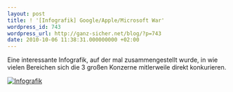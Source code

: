 ```yaml
---
layout: post
title: ! '[Infografik] Google/Apple/Microsoft War'
wordpress_id: 743
wordpress_url: http://ganz-sicher.net/blog/?p=743
date: 2010-10-06 11:38:31.000000000 +02:00
---
```

Eine interessante Infografik, auf der mal zusammengestellt wurde, in wie vielen Bereichen sich die 3 großen Konzerne mitlerweile direkt konkurieren.
<div class="borderimg">

<a href="http://cache.gawkerassets.com/assets/images/4/2010/04/versus15.jpg" target="_blank"><img src="http://ganz-sicher.net/blog/wp-content/uploads/info_google_ms_apple.jpg" alt="Infografik" /></a>

</div>
